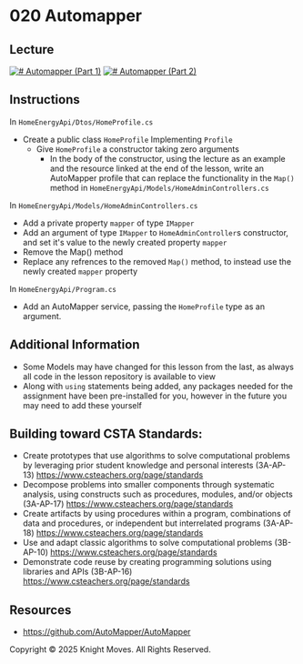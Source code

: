 # 020 Automapper

## Lecture

[![# Automapper (Part 1)](https://img.youtube.com/vi/LUOpye2AxVk/0.jpg)](https://www.youtube.com/watch?v=LUOpye2AxVk)
[![# Automapper (Part 2)](https://img.youtube.com/vi/qwR-L7Eh4Gs/0.jpg)](https://www.youtube.com/watch?v=qwR-L7Eh4Gs)

## Instructions

In `HomeEnergyApi/Dtos/HomeProfile.cs`
- Create a public class `HomeProfile` Implementing `Profile`
    - Give `HomeProfile` a constructor taking zero arguments
        - In the body of the constructor, using the lecture as an example and the resource linked at the end of the lesson, write an AutoMapper profile that can replace the functionality in the `Map()` method in `HomeEnergyApi/Models/HomeAdminControllers.cs`

In `HomeEnergyApi/Models/HomeAdminControllers.cs`
- Add a private property `mapper` of type `IMapper`
- Add an argument of type `IMapper` to `HomeAdminController`s constructor, and set it's value to the newly created property `mapper`
- Remove the Map() method
- Replace any refrences to the removed `Map()` method, to instead use the newly created `mapper` property

In `HomeEnergyApi/Program.cs`
- Add an AutoMapper service, passing the `HomeProfile` type as an argument.
    
## Additional Information
- Some Models may have changed for this lesson from the last, as always all code in the lesson repository is available to view
- Along with `using` statements being added, any packages needed for the assignment have been pre-installed for you, however in the future you may need to add these yourself

## Building toward CSTA Standards:
- Create prototypes that use algorithms to solve computational problems by leveraging prior student knowledge and personal interests (3A-AP-13) https://www.csteachers.org/page/standards
- Decompose problems into smaller components through systematic analysis, using constructs such as procedures, modules, and/or objects (3A-AP-17) https://www.csteachers.org/page/standards
- Create artifacts by using procedures within a program, combinations of data and procedures, or independent but interrelated programs (3A-AP-18) https://www.csteachers.org/page/standards
- Use and adapt classic algorithms to solve computational problems (3B-AP-10) https://www.csteachers.org/page/standards
- Demonstrate code reuse by creating programming solutions using libraries and APIs (3B-AP-16) https://www.csteachers.org/page/standards

## Resources
- https://github.com/AutoMapper/AutoMapper

Copyright &copy; 2025 Knight Moves. All Rights Reserved.
